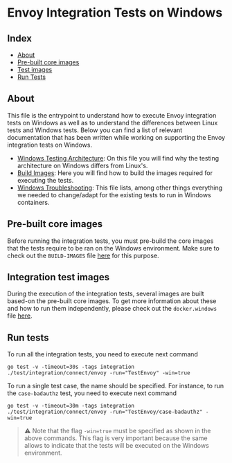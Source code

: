 # Envoy Integration Tests on Windows

## Index

- [About](#about)
- [Pre-built core images](#pre-built-core-images)
- [Test images](#integration-test-images)
- [Run Tests](#run-tests)

## About

This file is the entrypoint to understand how to execute Envoy integration tests on Windows as well as to understand the differences between Linux tests and Windows tests. Below you can find a list of relevant documentation that has been written while working on supporting the Envoy integration tests on Windows.

- [Windows Testing Architecture](test/integration/connect/envoy/docs/windows-testing-architecture.md): On this file you will find why the testing architecture on Windows differs from Linux's.
- [Build Images](build-support-windows/BUILD-IMAGES.md): Here you will find how to build the images required for executing the tests.
- [Windows Troubleshooting](test/integration/connect/envoy/WindowsTroubleshooting.md): This file lists, among other things everything we needed to change/adapt for the existing tests to run in Windows containers.

## Pre-built core images

Before running the integration tests, you must pre-build the core images that the tests require to be ran on the Windows environment. Make sure to check out the `BUILD-IMAGES` file [here](build-support-windows/BUILD-IMAGES.md) for this purpose.

## Integration test images

During the execution of the integration tests, several images are built based-on the pre-built core images. To get more information about these and how to run them independently, please check out the `docker.windows` file [here](test/integration/connect/envoy/docker.windows.md).

## Run tests

To run all the integration tests, you need to execute next command

```shell
go test -v -timeout=30s -tags integration ./test/integration/connect/envoy -run="TestEnvoy" -win=true
```

To run a single test case, the name should be specified. For instance, to run the `case-badauthz` test, you need to execute next command

```shell
go test -v -timeout=30m -tags integration ./test/integration/connect/envoy -run="TestEnvoy/case-badauthz" -win=true
```

> :warning: Note that the flag `-win=true` must be specified as shown in the above commands. This flag is very important because the same allows to indicate that the tests will be executed on the Windows environment.
